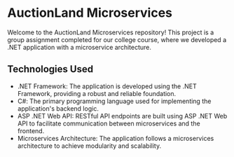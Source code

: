  <h1>AuctionLand Microservices</h1>

<p>Welcome to the AuctionLand Microservices repository! This project is a group assignment completed for our college course, where we developed a .NET application with a microservice architecture.</p>

<h2>Technologies Used</h2>

<ul>
        <li>.NET Framework: The application is developed using the .NET Framework, providing a robust and reliable foundation.</li>
        <li>C#: The primary programming language used for implementing the application's backend logic.</li>
        <li>ASP .NET Web API: RESTful API endpoints are built using ASP .NET Web API to facilitate communication between microservices and the frontend.</li>
        <li>Microservices Architecture: The application follows a microservices architecture to achieve modularity and scalability.</li>
</ul>
